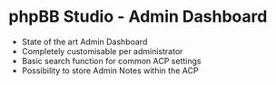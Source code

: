 # phpBB Studio - Admin Dashboard

- State of the art Admin Dashboard
- Completely customisable per administrator 
- Basic search function for common ACP settings
- Possibility to store Admin Notes within the ACP
